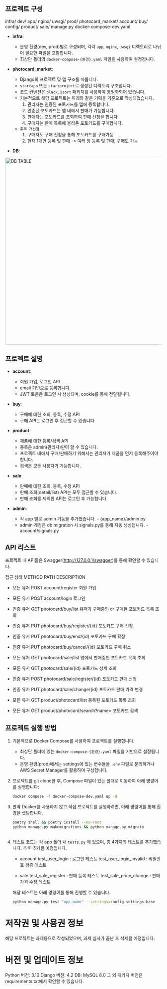 ## 프로젝트 구성
  infra/
      dev/
          app/
          nginx/
          uwsgi/
      prod/
  photocard_market/
      account/
      buy/
      config/
      product/
      sale/
  manage.py
  docker-compose-dev.yaml

- **infra**:
  - 운영 환경(dev, prod)별로 구성되며, 각각 `app`, `nginx`, `uwsgi` 디렉토리로 나뉘어 필요한 파일을 포함합니다.
  - 최상단 폴더의 `docker-compose-{환경}.yaml` 파일을 사용하여 설정됩니다.

- **photocard_market**:
  - Django의 프로젝트 및 앱 구조를 따릅니다.
  - `startapp` 또는 `startproject`로 생성된 디렉토리 구조입니다.
  - 코드 컨벤션은 `black`, `isort` 패키지를 사용하여 통일화되어 있습니다.
  - 기본적으로 해당 프로젝트는 아래와 같은 기획을 기준으로 작성되었습니다.
    1. 관리자는 인증된 포토카드를 앱에 등록합니다.
    2. 인증된 포토카드는 앱 내에서 판매가 가능합니다.
    3. 판매자는 포토카드를 조회하여 판매 신청을 합니다.
    4. 구매자는 판매 목록에 올라온 포토카드를 구매합니다.
  - `추후 개선점`
    1. 구매자도 구매 신청을 통해 포토카드를 구매가능
    2. 현재 1개만 등록 및 판매 -> 여러 장 등록 및 판매, 구매도 가능

- **DB**:
<img width="599" alt="DB TABLE" src="https://github.com/user-attachments/assets/1dbef145-0142-4198-a7c1-0ada2994a8f5">

## 프로젝트 설명

- **account**:
  - 회원 가입, 로그인 API
  - email 기반으로 등록합니다.
  - JWT 토큰은 로그인 시 생성되며, cookie를 통해 전달됩니다.

- **buy**:
  - 구매에 대한 조회, 등록, 수정 API
  - 구매 API는 로그인 후 접근할 수 있습니다.

- **product**:
  - 제품에 대한 등록/검색 API
  - 등록은 admin(관리자)만이 할 수 있습니다.
  - 프로젝트 내에서 구매/판매하기 위해서는 관리자가 제품을 먼저 등록해주어야 합니다.
  - 검색은 모든 사용자가 가능합니다.

- **sale**
  - 판매에 대한 조회, 등록, 수정 API
  - 판매 조회(detail/list) API는 모두 접근할 수 있습니다.
  - 판매 조회를 제외한 API는 로그인 후 가능합니다.

- **admin**:
  - 각 app 별로 admin 기능을 추가했습니다. - {app_name}/admin.py
  - admin 계정은 db migration 시 signals.py를 통해 자동 생성됩니다. - account/signals.py

## API 리스트
프로젝트 내 API들은 Swagger(<http://127.0.0.1/swagger>)를 통해 확인할 수 있습니다.

  접근 상태  METHOD       PATH                    DESCRIPTION
- 모든 유저   POST  account/register                회원 가입
- 모든 유저   POST  account/login                   로그인    

- 인증 유저   GET   photocard/buy/list              유저가 구매중인 or 구매한 포토카드 목록 조회
- 인증 유저   PUT   photocard/buy/register/{id}     포토카드 구매 신청
- 인증 유저   PUT   photocard/buy/end/{id}          포토카드 구매 확정
- 인증 유저   PUT   photocard/buy/cancel/{id}       포토카드 구매 취소

- 모든 유저   GET   photocard/sale/list             앱에서 판매중인 포토카드 목록 조회
- 모든 유저   GET   photocard/sale/{id}             포토카드 상세 조회
- 인증 유저   POST  photocard/sale/register/{id}    포토카드 판매 신청
- 인증 유저   PUT   photocard/sale/change/{id}      포토카드 판매 가격 변경

- 모든 유저   GET   product/photocard/list          등록된 포토카드 목록 조회
- 모든 유저   GET   product/photocard/search?name=  포토카드 검색

## 프로젝트 실행 방법

1. 기본적으로 Docker Compose를 사용하여 프로젝트를 실행합니다.
   - 최상단 폴더에 있는 `docker-compose-{환경}.yaml` 파일을 기반으로 설정됩니다.
   - 운영 환경(prod)에서는 settings에 있는 변수들을 `.env` 파일로 분리하거나 AWS Secret Manager를 활용하여 구성합니다.

2. 프로젝트를 git clone한 후, Compose 파일이 있는 폴더로 이동하여 아래 명령어를 실행합니다:
   ```sh
   docker compose -f docker-compose-dev.yaml up -d
   
3. 만약 Docker를 사용하지 않고 직접 프로젝트를 실행하려면, 아래 명령어를 통해 환경을 셋팅합니다.
    ```sh
    poetry shell && poetry install --no-root
    python manage.py makemigrations && python manage.py migrate
  
4. 테스트 코드는 각 app 폴더 내 `tests.py` 에 있으며, 
    총 4가지의 테스트를 추가했습니다. 추후 추가될 예정입니다.

    - account
      test_user_login           : 로그인 테스트
      test_user_login_invalid   : 비밀번호 검증 테스트

    - sale
      test_sale_register        : 판매 등록 테스트
      test_sale_price_change    : 판매 가격 수정 테스트

    해당 테스트는 아래 명령어를 통해 진행할 수 있습니다.
    ```sh
    python manage.py test "app_name" --settings=config.settings.base

# 저작권 및 사용권 정보
해당 프로젝트는 과제용으로 작성되었으며, 과제 심사가 끝난 후 삭제될 예정입니다.

# 버전 및 업데이트 정보
Python 버전: 3.10
Django 버전: 4.2
DB: MySQL 8.0
그 외 패키지 버전은 requirements.txt에서 확인할 수 있습니다.